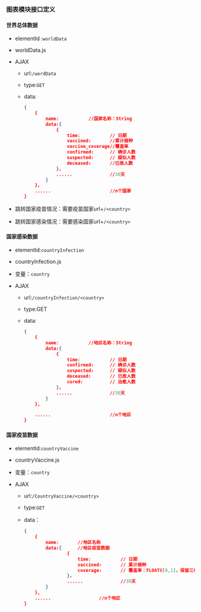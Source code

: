 ### 图表模块接口定义

#### 世界总体数据

+ elementId :`worldData`

+ worldData.js

+ AJAX

  + url:`/wordData`

  + type:`GET`

  + data:

    ```json
    {
        {
        	name:			//国家名称：String
        	data:{
        		{
        			time: 			// 日期 
        			vaccined:		//累计接种
        			vaccine_coverage//覆盖率
        			confirmed: 		// 确诊人数
        			suspected: 		// 疑似人数
        			deceased:		//已故人数
        		}，
        		......				//30天
    		}
    	}，
    	......						//n个国家
    }
    ```

+ 跳转国家疫苗情况：需要疫苗国家url+`/<country>`
+ 跳转国家感染情况：需要感染国家url+`/<country>`

#### 国家感染数据

+ elementId:`countryInfection`

+ countryInfection.js

+ 变量：`country`

+ AJAX

  + url:`/countryInfection/<country>`

  + type:GET

  + data:

    ```json
    {
        {
        	name:			//地区名称：String
        	data:{
        		{
        			time: 			// 日期 
        			confirmed: 		// 确诊人数
        			suspected: 		// 疑似人数
        			deceased:		// 已故人数
        			cured:			// 治愈人数
        		}，
        		......				//30天
    		}
    	}，
    
    	......						//n个地区
    }
    ```

#### 国家疫苗数据

+ elementId:`countryVaccine`

+ countryVaccine.js

+ 变量：`country`

+ AJAX

  + url:`/CountryVaccine/<country>`

  + type:`GET`

  + data：

    ```json
    {
        {
        	name:		//地区名称
        	data:{		//地区疫苗数据
        			{
        				time: 			// 日期 
        				vaccined: 		// 累计接种
        				coverage: 		// 覆盖率：FLOAT∈[0,1]，保留三位小数
        			}，
        			......				//30天
        	}		
        },
        ......					//n个地区
    }
    ```

    

